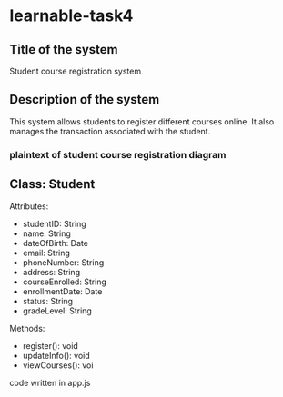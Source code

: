 # learnable-task4

## Title of the system
Student course registration system

## Description of the system
This system allows students to register different courses online. It also manages the transaction associated with the student.


### plaintext of student course registration diagram

Class: Student
----------------------------
Attributes:
- studentID: String
- name: String
- dateOfBirth: Date
- email: String
- phoneNumber: String
- address: String
- courseEnrolled: String
- enrollmentDate: Date
- status: String
- gradeLevel: String

Methods:
+ register(): void
+ updateInfo(): void
+ viewCourses(): voi



code written in app.js 